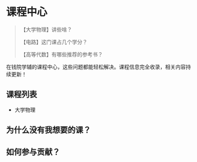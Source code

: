 # 课程中心
> 【大学物理】讲些啥？
> 
> 【电路】这门课占几个学分？
> 
> 【高等代数】有哪些推荐的参考书？

在钱院学辅的课程中心，这些问题都能轻松解决。课程信息完全收录，相关内容持续更新！

## 课程列表
- 大学物理

## 为什么没有我想要的课？

## 如何参与贡献？